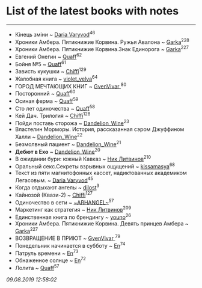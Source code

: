 # List of the latest books with notes
---

* Кінець зміни ~ [Daria Varyvod](users/829/829893410524253-facebook)<sup>46</sup>
* Хроники Амбера. Пятикнижие Корвина. Ружья Авалона ~ [Garka](users/115/115753719718250012620-google)<sup>228</sup>
* Хроники Амбера. Пятикнижие Корвина.Знак Единорога ~ [Garka](users/115/115753719718250012620-google)<sup>227</sup>
* Евгений Онегин ~ [Quaff](users/122/12267158-vkontakte)<sup>62</sup>
* Бойня №5 ~ [Quaff](users/122/12267158-vkontakte)<sup>61</sup>
* Зависть кукушки ~ [Chiffi](users/105/105831994080785626680-google)<sup>129</sup>
* Жалобная книга ~ [violet_velva](users/116/116961712580551399099-google)<sup>64</sup>
* ГОРОД МЕЧТАЮЩИХ КНИГ ~ [GvenVivar ](users/158/158266434925901-facebook)<sup>80</sup>
* Посторонний ~ [Quaff](users/122/12267158-vkontakte)<sup>60</sup>
* Осиная ферма ~ [Quaff](users/122/12267158-vkontakte)<sup>59</sup>
* Сто лет одиночества ~ [Quaff](users/122/12267158-vkontakte)<sup>58</sup>
* Кей Дач. Трилогия ~ [Chiffi](users/105/105831994080785626680-google)<sup>128</sup>
* Пойди поставь сторожа ~ [Dandelion_Wine](users/586/58602788-vkontakte)<sup>23</sup>
* Властелин Морморы. История, рассказанная сэром Джуффином Халли ~ [Dandelion_Wine](users/586/58602788-vkontakte)<sup>22</sup>
* Безмолвный пациент ~ [Dandelion_Wine](users/586/58602788-vkontakte)<sup>21</sup>
* ****Дебют в Ехо**** ~ [Dandelion_Wine](users/586/58602788-vkontakte)<sup>20</sup>
* В ожидании бури: южный Кавказ ~ [Ник Литвинов](users/241/241974816-vkontakte)<sup>210</sup>
* Оральный секс.Секреты взрывных ощущений ~ [kissamasya](users/684/68439978-vkontakte)<sup>68</sup>
* Текст из пяти магнитофонных кассет, надиктованных академиком Легасовым. ~ [Daria Varyvod](users/829/829893410524253-facebook)<sup>45</sup>
* Когда отдыхают ангелы ~ [dilost](users/102/10206471247373307-facebook)<sup>3</sup>
* Кайнозой (Квази-2) ~ [Chiffi](users/105/105831994080785626680-google)<sup>127</sup>
* Одиночество в сети ~ [~ARHANGEL~](users/642/64251996-vkontakte)<sup>57</sup>
* Маркетинг как стратегия ~ [Ник Литвинов](users/241/241974816-vkontakte)<sup>209</sup>
* Единственная книга по брендингу ~ [youno](users/302/302928912-vkontakte)<sup>26</sup>
* Хроники Амбера. Пятикнижие Корвина. Девять принцев Амбера ~ [Garka](users/115/115753719718250012620-google)<sup>227</sup>
* ВОЗВРАЩЕНИЕ В ПРИЮТ ~ [GvenVivar ](users/158/158266434925901-facebook)<sup>79</sup>
* Понедельник начинается в субботу ~ [En](users/333/333646551-vkontakte)<sup>74</sup>
* Патруль времени ~ [En](users/333/333646551-vkontakte)<sup>73</sup>
* Обнаженное солнце ~ [En](users/333/333646551-vkontakte)<sup>72</sup>
* Лолита ~ [Quaff](users/122/12267158-vkontakte)<sup>57</sup>


_09.08.2019 12:58:02_
